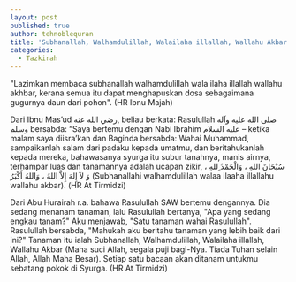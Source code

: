```yaml
---
layout: post
published: true
author: tehnoblequran
title: 'Subhanallah, Walhamdulillah, Walailaha illallah, Wallahu Akbar'
categories:
  - Tazkirah
---
```

"Lazimkan membaca subhanallah walhamdulillah wala ilaha illallah wallahu akhbar, kerana semua itu dapat menghapuskan dosa sebagaimana gugurnya daun dari pohon". (HR Ibnu Majah)

Dari Ibnu Mas’ud رضي الله عنه, beliau berkata: Rasulullah صلى الله عليه وآله وسلم bersabda: “Saya bertemu dengan Nabi Ibrahim عليه السلام – ketika malam saya diisra’kan dan Baginda bersabda: Wahai Muhammad, sampaikanlah salam dari padaku kepada umatmu, dan beritahukanlah kepada mereka, bahawasanya syurga itu subur tanahnya, manis airnya, terhampar luas dan tanamannya adalah ucapan zikir, سُبْحَانَ اللهِ ، وَالْحَمْدُ ِللهِ ، وَ لآ إِلهَ إِلاَّ اللهُ ، وَاللهُ أَكْبَرُ (Subhanallahi walhamdulillah walaa ilaaha illallahu wallahu akbar). (HR At Tirmidzi)

Dari Abu Hurairah r.a. bahawa Rasulullah SAW bertemu dengannya. Dia sedang menanam tanaman, lalu Rasulullah bertanya, "Apa yang sedang engkau tanam?" Aku menjawab, "Satu tanaman wahai Rasulullah". Rasulullah bersabda, "Mahukah aku beritahu tanaman yang lebih baik dari ini?" Tanaman itu ialah Subhanallah, Walhamdulillah, Walailaha illallah, Wallahu Akbar (Maha suci Allah, segala puji bagi-Nya. Tiada Tuhan selain Allah, Allah Maha Besar). Setiap satu bacaan akan ditanam untukmu sebatang pokok di Syurga. (HR At Tirmidzi)

